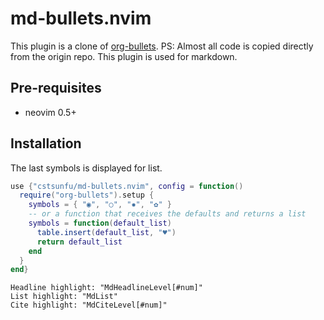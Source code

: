 # md-bullets.nvim

This plugin is a clone of [org-bullets](https://github.com/akinsho/org-bullets.nvim). PS: Almost all code is copied directly from the origin repo.
This plugin is used for markdown.

## Pre-requisites

- neovim 0.5+

## Installation

The last symbols is displayed for list.

```lua
use {"cstsunfu/md-bullets.nvim", config = function()
  require("org-bullets").setup {
    symbols = { "◉", "○", "✸", "✿" }
    -- or a function that receives the defaults and returns a list
    symbols = function(default_list)
      table.insert(default_list, "♥")
      return default_list
    end
  }
end}

```


```
Headline highlight: "MdHeadlineLevel[#num]"
List highlight: "MdList"
Cite highlight: "MdCiteLevel[#num]"
```
